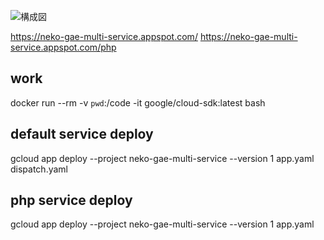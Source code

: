 
![構成図](https://qiita-image-store.s3.amazonaws.com/0/235100/f72eb4b2-d0ad-5515-2c0b-ab9aa7a00b73.png "構成図")

https://neko-gae-multi-service.appspot.com/
https://neko-gae-multi-service.appspot.com/php

## work
docker run --rm -v `pwd`:/code -it google/cloud-sdk:latest bash

## default service deploy
gcloud app deploy --project neko-gae-multi-service --version 1 app.yaml dispatch.yaml

## php service deploy
gcloud app deploy --project neko-gae-multi-service --version 1 app.yaml
